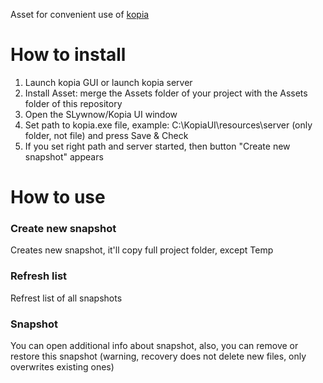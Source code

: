 Asset for convenient use of [kopia](https://github.com/kopia/kopia "kopia")

# **How to install**
1. Launch kopia GUI or launch kopia server
2. Install Asset: merge the Assets folder of your project with the Assets folder of this repository
3. Open the SLywnow/Kopia UI window
4. Set path to kopia.exe file, example: C:\KopiaUI\resources\server (only folder, not file) and press Save & Check
5. If you set right path and server started, then button "Create new snapshot" appears

# **How to use**
### Create new snapshot
Creates new snapshot, it'll copy full project folder, except Temp

### Refresh list
Refrest list of all snapshots

### Snapshot
You can open additional info about snapshot, also, you can remove or restore this snapshot (warning, recovery does not delete new files, only overwrites existing ones)
